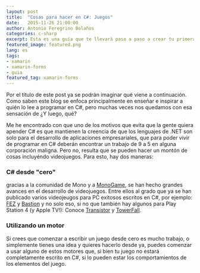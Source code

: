 ```yaml
---
layout: post
title:  "Cosas para hacer en C#: Juegos"
date:   2015-11-26 21:00:00
author: Antonio Feregrino Bolaños
categories: c-sharp
excerpt: Esta es una guía que te llevará paso a paso a crear tu primera aplicación en Xamarin.Forms.
featured_image: featured.png
lang: es
tags:
- xamarin
- xamarin-forms
- guia
featured_tag: xamarin-forms
---  
```

Por el título de este post ya se podrán imaginar qué viene a continuación. Como saben este blog se enfoca principalmente en enseñar e inspirar a quién lo lee a programar en C#, pero muchas veces nos quedamos con esa sensación de ¿Y luego, qué?  

Me he encontrado con que uno de los motivos que evita que la gente quiera apender C# es que mantienen la creencia de que los lenguajes de .NET son solo para el desarrollo de aplicaciones empresariales, que para poder vivir de programar en C# deberán encontrar un trabajo de 9 a 5 en alguna corporación maligna. Pero no, resulta que se pueden hacer un montón de cosas incluyéndo videojuegos. Para esto, hay dos maneras:

### C# desde "cero"
gracias a la comunidad de Mono y a <a href="http://www.monogame.net/" target="_blank">MonoGame</a>, se han hecho grandes avances en el desarrollo de videojuegos. Entre ellos  al grado que ya se han publicado varios videojeugos para PC exitosos escritos en C#, por ejemplo: <a href="http://www.monogame.net/showcase/#fez" target="_blank">FEZ</a> y <a href="http://www.monogame.net/showcase/#fez" target="_blank">Bastion</a> y no solo eso, si no que también hay algunos para Play Station 4 (y Apple TV!): Conoce <a href="http://www.supergiantgames.com/games/transistor/" target="_blank" >Transistor<a/> y <a href="http://towerfall.tumblr.com/post/26712676009/engine" target="_blank">TowerFall</a>.

### Utilizando un motor  
Si crees que comenzar a escribir un juego desde cero es mucho trabajo, o simplemente tienes una idea y quieres hacerlo desde ya, puedes comenzar a usar alguno de estos motores que, si bien tu juego no estará completamente escrito en C#, si lo pueden estar los comportamientos de los elementos del juego.
